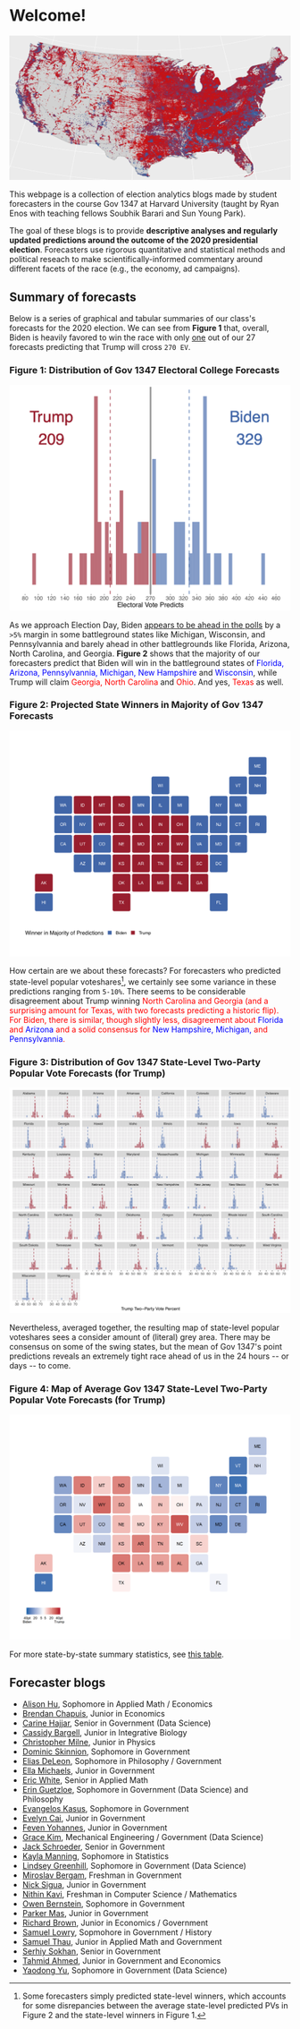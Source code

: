 # Welcome! 

![](map2016.png)

This webpage is a collection of election analytics blogs made by student forecasters in the course Gov 1347 at Harvard University (taught by Ryan Enos with teaching fellows Soubhik Barari and Sun Young Park). 

The goal of these blogs is to provide **descriptive analyses and regularly updated predictions around the outcome of the 2020 presidential election**. Forecasters use rigorous quantitative and statistical methods and political reseach to make scientifically-informed commentary around different facets of the race (e.g., the economy, ad campaigns). 


## Summary of forecasts

Below is a series of graphical and tabular summaries of our class's forecasts for the 2020 election. We can see from **Figure 1** that, overall, Biden is heavily favored to win the race with only <u>one</u> out of our 27 forecasts predicting that Trump will cross `270 EV`. 

<h3><b>Figure 1: Distribution of Gov 1347 Electoral College Forecasts</b></h3>


![](TrumpECHist.png)


As we approach Election Day, Biden [appears to be ahead in the polls](https://projects.fivethirtyeight.com/polls/president-general/) by a `>5%` margin in some battleground states like Michigan, Wisconsin, and Pennsylvannia and barely ahead in other battlegrounds like Florida, Arizona, North Carolina, and Georgia. **Figure 2** shows that the majority of our forecasters predict that Biden will win in the battleground states of <span style="color:blue">Florida, Arizona, Pennsylvannia, Michigan, New Hampshire</span> and <span style="color:blue">Wisconsin</span>, while Trump will claim <span style="color:red">Georgia, North Carolina</span> and <span style="color:red">Ohio</span>. And yes, <span style="color:red">Texas</span> as well.

<h3><b>Figure 2: Projected State Winners in Majority of Gov 1347 Forecasts</b></h3>

![](TrumpWinnerMap.png)

How certain are we about these forecasts? For forecasters who predicted state-level popular voteshares[^1], we certainly see some variance in these predictions ranging from `5-10%`. There seems to be considerable disagreement about Trump winning <span style="color:red">North Carolina<span style="color:red"> and <span style="color:red">Georgia<span style="color:red"> (and a surprising amount for <span style="color:red">Texas</span>, with two forecasts predicting a historic flip). For Biden, there is similar, though slightly less, disagreement about <span style="color:blue">Florida</span> and <span style="color:blue">Arizona</span> and a solid consensus for <span style="color:blue">New Hampshire, Michigan,</span> and <span style="color:blue">Pennsylvannia</span>.

<h3><b>Figure 3: Distribution of Gov 1347 State-Level Two-Party Popular Vote Forecasts (for Trump)</b></h3>

![](TrumpPopHists.png)


Nevertheless, averaged together, the resulting map of state-level popular voteshares sees a consider amount of (literal) grey area. There may be consensus on some of the swing states, but the mean of Gov 1347's point predictions reveals an extremely tight race ahead of us in the 24 hours -- or days -- to come.

<h3><b>Figure 4: Map of Average Gov 1347 State-Level Two-Party Popular Vote Forecasts (for Trump)</b></h3>

![](TrumpPopMap2.png)

For more state-by-state summary statistics, see [this table](trump.html).

## Forecaster blogs

* [Alison Hu](http://ahu6.github.io/electionanalytics), Sophomore in Applied Math / Economics
* [Brendan Chapuis](https://bchaps1999.github.io/2020_election_analytics/), Junior in Economics
* [Carine Hajjar](https://carine-h.github.io/), Senior in Government (Data Science)
* [Cassidy Bargell](https://cassidybargell.github.io/election_analytics/), Junior in Integrative Biology
* [Christopher Milne](https://camilne9.github.io/election_analytics_blog/), Junior in Physics
* [Dominic Skinnion](https://dskinnion.github.io/Gov1347_Blog/), Sophomore in Government
* [Elias DeLeon](https://juggereggnog.github.io/Election-Analytics-Blog/), Sophomore in Philosophy / Government
* [Ella Michaels](https://ellamichaels.github.io/gov1347_blog/), Junior in Government
* [Eric White](https://eric-white2021.github.io/gov1347blog/), Senior in Applied Math
* [Erin Guetzloe](https://eguetzloe.github.io/Election-Analytics-Blog/), Sophomore in Government (Data Science) and Philosophy
* [Evangelos Kasus](https://ekassos.github.io/election-analytics/), Sophomore in Government
* [Evelyn Cai](http://caievelyn.github.io/election-analytics), Junior in Government
* [Feven Yohannes](https://fyohannes.github.io/Data_Elections/), Junior in Government
* [Grace Kim](https://gkim65.github.io/2020_ElectionBlogPost_gov1347/), Mechanical Engineering / Government (Data Science)
* [Jack Schroeder](https://jackmschroeder.github.io/Election-Analytics/), Senior in Government
* [Kayla Manning](https://kayla-manning.github.io/gov1347/), Sophomore in Statistics
* [Lindsey Greenhill](https://lindseygreenhill.github.io/Gov1347/), Sophomore in Government (Data Science)
* [Miroslav Bergam](https://mirobergam.github.io/Election-Analytics/), Freshman in Government
* [Nick Sigua](https://nick-sigua.github.io/Election_Analytics_Sigua/), Junior in Government
* [Nithin Kavi](https://thinkinavi24.github.io/ElectionAnalytics/), Freshman in Computer Science / Mathematics
* [Owen Bernstein](https://owenbernstein.github.io/), Sophomore in Government
* [Parker Mas](https://parkermas.github.io/gov1347-blog/), Junior in Government
* [Richard Brown](https://rbrown146.github.io/Gov_Election_Analytics/), Junior in Economics / Government
* [Samuel Lowry](https://samuellowry.github.io/gov1347_blog/), Sopmohore in Government / History
* [Samuel Thau](https://samthau.github.io/gov1347/), Junior in Applied Math and Government
* [Serhiy Sokhan](https://serhiys1.github.io/electionblog/), Senior in Government
* [Tahmid Ahmed](https://tahmidahmed2000.github.io/Gov1347/), Junior in Government and Economics
* [Yaodong Yu](https://itsyaoyu.com/blog/), Sophomore in Government (Data Science)

[^1]: Some forecasters simply predicted state-level winners, which accounts for some disrepancies between the average state-level predicted PVs in Figure 2 and the state-level winners in Figure 1.
